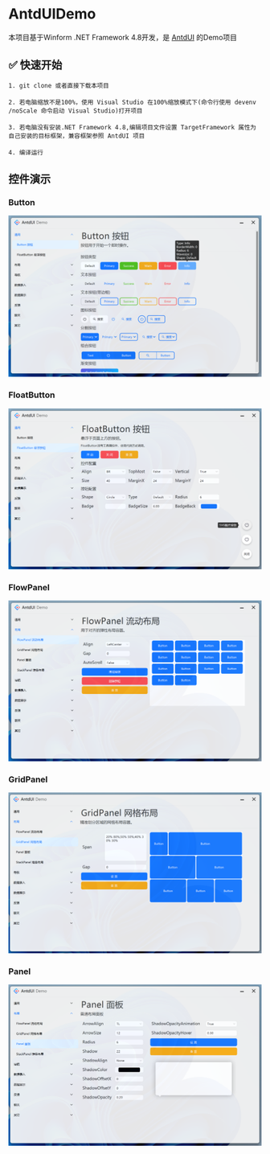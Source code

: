 # AntdUIDemo

本项目基于Winform .NET Framework 4.8开发，是 [AntdUI](https://gitee.com/antdui/AntdUI) 的Demo项目

## ✅ 快速开始
```
1. git clone 或者直接下载本项目

2. 若电脑缩放不是100%，使用 Visual Studio 在100%缩放模式下(命令行使用 devenv /noScale 命令启动 Visual Studio)打开项目

3. 若电脑没有安装.NET Framework 4.8,编辑项目文件设置 TargetFramework 属性为自己安装的目标框架，兼容框架参照 AntdUI 项目

4. 编译运行
```

## 控件演示

### Button
![Button](assets/screenshots/Button.png)
### FloatButton
![FloatButton](assets/screenshots/FloatButton.png)
### FlowPanel
![FlowPanel](assets/screenshots/FlowPanel.png)
### GridPanel
![GridPanel](assets/screenshots/GridPanel.png)
### Panel
![Panel](assets/screenshots/Panel.png)